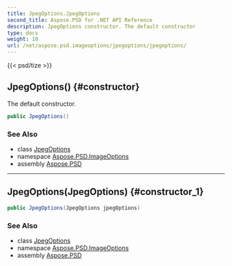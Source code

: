 ```yaml
---
title: JpegOptions.JpegOptions
second_title: Aspose.PSD for .NET API Reference
description: JpegOptions constructor. The default constructor
type: docs
weight: 10
url: /net/aspose.psd.imageoptions/jpegoptions/jpegoptions/
---
```

{{< psd/tize >}}
## JpegOptions() {#constructor}

The default constructor.

```csharp
public JpegOptions()
```

### See Also

* class [JpegOptions](../)
* namespace [Aspose.PSD.ImageOptions](../../jpegoptions/)
* assembly [Aspose.PSD](../../../)

---

## JpegOptions(JpegOptions) {#constructor_1}

```csharp
public JpegOptions(JpegOptions jpegOptions)
```

### See Also

* class [JpegOptions](../)
* namespace [Aspose.PSD.ImageOptions](../../jpegoptions/)
* assembly [Aspose.PSD](../../../)


